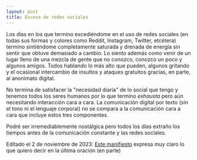 ```yaml
---
layout: post
title: Exceso de redes sociales
---
```


Los días en los que termino excediéndome en el uso de redes sociales (en todas sus formas y colores como Reddit, Instagram, Twitter, etcétera) termino sintiéndome completamente saturada y drenada de energía sin sentir que obtuve demasiado a cambio. Lo siento además como venir de un lugar lleno de una mezcla de gente que no conozco, conozco un poco y algunos amigos. Todos hablando lo más alto que pueden, algunos gritando y el ocasional intercambio de insultos y ataques gratuitos gracias, en parte, al anonimato digital.

No termina de satisfacer la "necesidad diaria" de lo social que tengo y tenemos todos los seres humanos por lo que termino _exhausta_ pero aún necesitando interacción cara a cara. La comunicación digital por texto (sin el tono ni el lenguaje corporal) no se compara a la comunicación cara a cara que incluye estos tres componentes.

Podré ser irremediablemente nostálgica pero todos los días extraño los tiempos antes de la comunicación constante y las redes sociales.

Editado el 2 de noviembre de 2023: [Este manifiesto](https://flamedfury.com/manifesto/#the-old-web) expresa muy claro lo que quiero decir en la última oración (en parte)